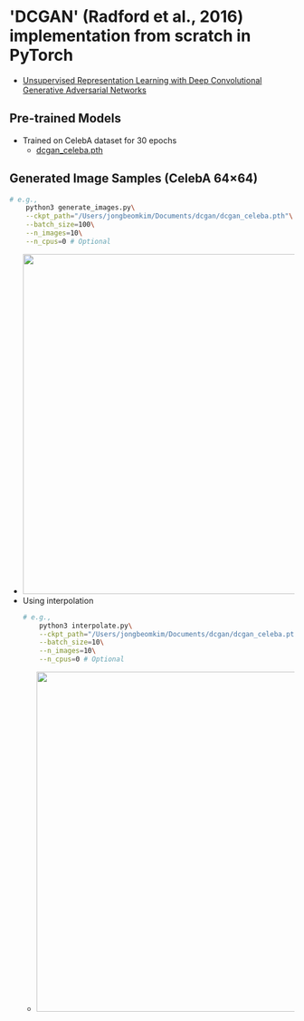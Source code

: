# 'DCGAN' (Radford et al., 2016) implementation from scratch in PyTorch
- [Unsupervised Representation Learning with Deep Convolutional Generative Adversarial Networks](https://github.com/KimRass/DCGAN/blob/main/unsupervised_representation_learning_with_deep_convolutional_generative_adversarial_networks.pdf)
## Pre-trained Models
- Trained on CelebA dataset for 30 epochs
    - [dcgan_celeba.pth](https://drive.google.com/file/d/1dgC2lhIN-Qf_JvN2rz77brHHru13DFNy/view?usp=sharing)
## Generated Image Samples (CelebA 64×64)
```bash
# e.g.,
    python3 generate_images.py\
    --ckpt_path="/Users/jongbeomkim/Documents/dcgan/dcgan_celeba.pth"\
    --batch_size=100\
    --n_images=10\
    --n_cpus=0 # Optional
```
- <img src="https://github.com/KimRass/DCGAN/assets/105417680/6d3f0276-0448-4330-a3a7-1b7489b0d21b" width="600">
- Using interpolation
    ```bash
    # e.g.,
        python3 interpolate.py\
        --ckpt_path="/Users/jongbeomkim/Documents/dcgan/dcgan_celeba.pth"\
        --batch_size=10\
        --n_images=10\
        --n_cpus=0 # Optional
    ```
    - <img src="https://github.com/KimRass/DCGAN/assets/105417680/88e6751f-58f5-4291-9201-b10a2df65f95" width="600">
